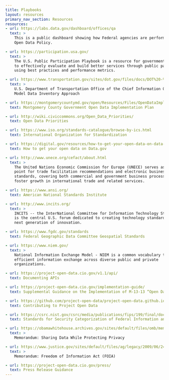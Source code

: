 ```yaml
---
title: Playbooks
layout: resources
primary_nav_section: Resources
resources:
- url: https://labs.data.gov/dashboard/offices/qa
  text: >
    This is a public dashboard showing how Federal agencies are performing on the
    Open Data Policy.

- url: https://participation.usa.gov/
  text: >
    The U.S. Public Participation Playbook is a resource for government managers
    to effectively evaluate and build better services through public participation
    using best practices and performance metrics.

- url: https://www.transportation.gov/sites/dot.gov/files/docs/DOT%20-%20OpenData%20-%20Data%20Inventory%20Approach.pdf
  text: >
    U.S. Department of Transportation Office of the Chief Information Officer
    Model Data Inventory Approach

- url: https://montgomerycountymd.gov/open/Resources/Files/OpenDataImplementationPlan_FY14.pdf
  text: Montgomery County Government Open Data Implementation Plan

- url: http://wiki.civiccommons.org/Open_Data_Priorities/
  text: Open Data Priorities

- url: https://www.iso.org/standards-catalogue/browse-by-ics.html
  text: International Organization for Standardization

- url: https://digital.gov/resources/how-to-get-your-open-data-on-data-gov/
  text: How to get your open data on Data.gov

- url: http://www.unece.org/cefact/about.html
  text: >
    The United Nations Economic Commission for Europe (UNECE) serves as the focal
    point for trade facilitation recommendations and electronic business
    standards, covering both commercial and government business processes that can
    foster growth in international trade and related services.

- url: https://www.ansi.org/
  text: American National Standards Institute

- url: http://www.incits.org/
  text: >
    INCITS -- the InterNational Committee for Information Technology Standards --
    is the central U.S. forum dedicated to creating technology standards for the
    next generation of innovation.

- url: https://www.fgdc.gov/standards
  text: Federal Geographic Data Committee Geospatial Standards

- url: https://www.niem.gov/
  text: >
    National Information Exchange Model - NIEM is a common vocabulary that enables
    efficient information exchange across diverse public and private
    organizations.

- url: https://project-open-data.cio.gov/v1.1/api/
  text: Documenting APIs

- url: https://project-open-data.cio.gov/implementation-guide/
  text: Supplemental Guidance on the Implementation of M-13-13 “Open Data Policy – Managing Information as an Asset”

- url: https://github.com/project-open-data/project-open-data.github.io/blob/master/CONTRIBUTING.md
  text: Contributing to Project Open Data

- url: https://csrc.nist.gov/csrc/media/publications/fips/199/final/documents/fips-pub-199-final.pdf
  text: Standards for Security Categorization of Federal Information and Information Systems

- url: https://obamawhitehouse.archives.gov/sites/default/files/omb/memoranda/2011/m11-02.pdf
  text: >
    Memorandum: Sharing Data While Protecting Privacy

- url: https://www.justice.gov/sites/default/files/ag/legacy/2009/06/24/foia-memo-march2009.pdf
  text: >
    Memorandum: Freedom of Information Act (FOIA)

- url: https://project-open-data.cio.gov/press/
  text: Press Release Guidance
---
```

